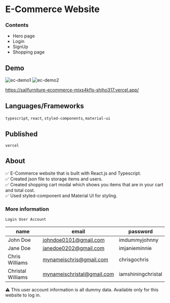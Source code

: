 # E-Commerce Website

### Contents
- Hero page
- Login
- SignUp
- Shopping page

## Demo

![ec-demo1](https://user-images.githubusercontent.com/88401910/151724692-ca351c23-5518-43ef-8301-60ab9ae6b914.jpg)
![ec-demo2](https://user-images.githubusercontent.com/88401910/151724696-627dff35-dbcd-4697-aa52-4bc7503d0e04.jpg)

https://sailfurniture-ecommerce-mixs4kfls-shiho317.vercel.app/

## Languages/Frameworks

`typescript`, `react`, `styled-components`, `material-ui`

## Published

`vercel`

## About
:white_check_mark: E-Commerce website that is built with React.js and Typescript.  
:white_check_mark: Created json file to storage items and users.  
:white_check_mark: Created shopping cart modal which shows you items that are in your cart and total cost.  
:white_check_mark: Used styled-component and Material UI for styling.  

### More information

`Login User Account`

|**name**         |**email**                 |**password**      |
|-----------------|--------------------------|------------------|
|John Doe         |johndoe0101@gmail.com     |imdummyjohnny     |
|Jane Doe         |janedoe0202@gmail.com     |imjanieminnie     |
|Chris Williams   |mynameischris@gmail.com   |chrisgochris      |
|Christal Williams|mynameischristal@gmail.com|iamshiningchristal|

:warning: This user account information is all dummy data. Available only for this website to log in.